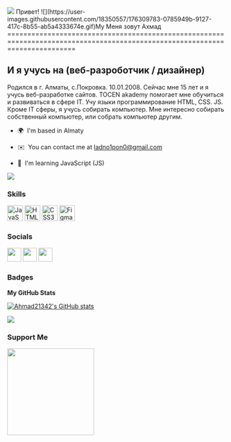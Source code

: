 <img src=[https://github.com/Ahmad21342/Ahmad21342/blob/main/imageladno.jpg](https://github.com/Ahmad21342/Ahmad21342/blob/main/%D0%9B%D0%B0%D0%B4%D0%BD%D0%BE.jpg)>
Привет! ![](https://user-images.githubusercontent.com/18350557/176309783-0785949b-9127-417c-8b55-ab5a4333674e.gif)My Меня зовут Aхмад
=============================================================================================================================

И я учусь на (веб-разроботчик / дизайнер)
-------------------------------------

Родился в г. Алматы, с.Покровка. 10.01.2008. Сейчас мне 15 лет и я учусь веб-разработке сайтов. TOCEN akademy помогает мне обучиться и развиваться в сфере IT. Учу языки программирование HTML, CSS. JS. Кроме IT сферы, я учусь собирать компьютер. Мне интересно собирать собственный компьютер, или собрать компьютер другим.

* 🌍  I'm based in Almaty
* ✉️  You can contact me at [ladno1pon0@gmail.com](mailto:ladno1pon0@gmail.com)

* 🧠  I'm learning JavaScript (JS)

<a href="https://www.github.com/Ahmad21342" target="_blank" rel="noreferrer"><img
src="https://img.shields.io/github/followers/Ahmad21342?logo=github&style=for-the-badge&color=14b8a6&labelColor=000000" /></a>

### Skills


<p align="left">
<a href="https://developer.mozilla.org/en-US/docs/Web/JavaScript" target="_blank" rel="noreferrer"><img src="https://raw.githubusercontent.com/danielcranney/readme-generator/main/public/icons/skills/javascript-colored.svg" width="36" height="36" alt="JavaScript" /></a>
<a href="https://developer.mozilla.org/en-US/docs/Glossary/HTML5" target="_blank" rel="noreferrer"><img src="https://raw.githubusercontent.com/danielcranney/readme-generator/main/public/icons/skills/html5-colored.svg" width="36" height="36" alt="HTML5" /></a>
<a href="https://www.w3.org/TR/CSS/#css" target="_blank" rel="noreferrer"><img src="https://raw.githubusercontent.com/danielcranney/readme-generator/main/public/icons/skills/css3-colored.svg" width="36" height="36" alt="CSS3" /></a>
<a href="https://www.figma.com/" target="_blank" rel="noreferrer"><img src="https://raw.githubusercontent.com/danielcranney/readme-generator/main/public/icons/skills/figma-colored.svg" width="36" height="36" alt="Figma" /></a>
</p>


### Socials

<p align="left"> <a href="https://www.codepen.io/rwjiijsz-the-builder" target="_blank" rel="noreferrer"><img src="https://raw.githubusercontent.com/danielcranney/readme-generator/main/public/icons/socials/codepen-dark.svg" width="32" height="32" /></a> <a href="https://discord.com/users/voprosy123" target="_blank" rel="noreferrer"><img src="https://raw.githubusercontent.com/danielcranney/readme-generator/main/public/icons/socials/discord.svg" width="32" height="32" /></a> <a href="https://www.github.com/Ahmad21342" target="_blank" rel="noreferrer"><img src="https://raw.githubusercontent.com/danielcranney/readme-generator/main/public/icons/socials/github-dark.svg" width="32" height="32" /></a></p>

### Badges

<b>My GitHub Stats</b>

<a href="http://www.github.com/Ahmad21342"><img src="https://github-readme-stats.vercel.app/api?username=Ahmad21342&show_icons=true&hide=issues,&count_private=true&title_color=64748b&text_color=444e59&icon_color=14b8a6&bg_color=000000&hide_border=true&show_icons=true" alt="Ahmad21342's GitHub stats" /></a>

<a href="http://www.github.com/Ahmad21342"><img src="https://github-readme-streak-stats.herokuapp.com/?user=Ahmad21342&stroke=444e59&background=000000&ring=64748b&fire=64748b&currStreakNum=444e59&currStreakLabel=64748b&sideNums=444e59&sideLabels=444e59&dates=444e59&hide_border=true" /></a>

### Support Me

<a href="https://www.buymeacoffee.com/ladno1pon0Q"><img src="https://cdn.buymeacoffee.com/buttons/v2/default-yellow.png" width="200" /></a>
